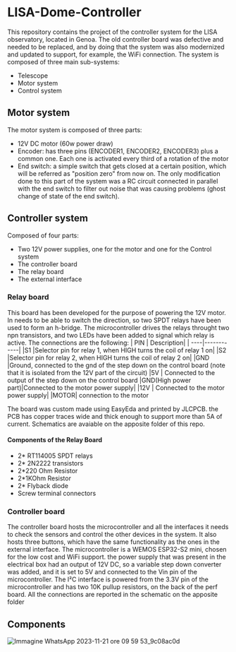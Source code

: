 # LISA-Dome-Controller

This repository contains the project of the controller system for the LISA observatory, located in Genoa. The old controller board was defective and needed to be replaced, and by doing that the system was also modernized and updated to support, for example, the WiFi connection. The system is composed of three main sub-systems:
* Telescope
* Motor system
* Control system

## Motor system
The motor system is composed of three parts:
* 12V DC motor (60w power draw)
* Encoder: has three pins (ENCODER1, ENCODER2, ENCODER3) plus a common one. Each one is activated every third of a rotation of the motor
* End switch: a simple switch that gets closed at a certain position, which will be referred as "position zero" from now on.
The only modification done to this part of the system was a RC circuit connected in parallel with the end switch to filter out noise that was causing problems (ghost change of state of the end switch).


## Controller system
Composed of four parts:
* Two 12V power supplies, one for the motor and one for the Control system
* The controller board
* The relay board
* The external interface

### Relay board
This board has been developed for the purpose of powering the 12V motor. In needs to be able to switch the direction, so two SPDT relays have been used to form an h-bridge. The microcontroller drives the relays throught two npn transistors, and two LEDs have been added to signal which relay is active. The connections are the following:
| PIN | Description|
| ----|------------|
|S1   |Selector pin for relay 1, when HIGH turns the coil of relay 1 on|
|S2   |Selector pin for relay 2, when HIGH turns the coil of relay 2 on|
|GND  |Ground, connected to the gnd of the step down on the control board (note that it is isolated from the 12V part of the circuit) 
|5V   | Connected to the output of the step down on the control board
|GND(High power part)|Connected to the motor power supply|
|12V | Connected to the motor power supply|
|MOTOR| connection to the motor

The board was custom made using EasyEda and printed by JLCPCB. the PCB has copper traces wide and thick enough to support more than 5A of current. Schematics are avaiable on the apposite folder of this repo.

#### Components of the Relay Board
* 2* RT114005 SPDT relays
* 2* 2N2222 transistors
* 2*220 Ohm Resistor
* 2*1KOhm Resistor
* 2* Flyback diode
* Screw terminal connectors



### Controller board
The controller board hosts the microcontroller and all the interfaces it needs to check the sensors and control the other devices in the system. It also hosts three buttons, which have the same functionality as the ones in the external interface. The microcontroller is a WEMOS ESP32-S2 mini, chosen for the low cost and WiFi support.
the power supply that was present in the electrical box had an output of 12V DC, so a variable step down converter was added, and it is set to 5V and connected to the Vin pin of the microcontroller. 
The I²C interface is powered from the 3.3V pin of the microcontroller and has two 10K pullup resistors, on the back of the perf board.
All the connections are reported in the schematic on the apposite folder






## Components
![Immagine WhatsApp 2023-11-21 ore 09 59 53_9c08ac0d](https://github.com/castagnoemanuele/LISA-Dome-Controller/assets/100867215/487692d3-7d65-4a4e-9536-0691e81c85d1)
